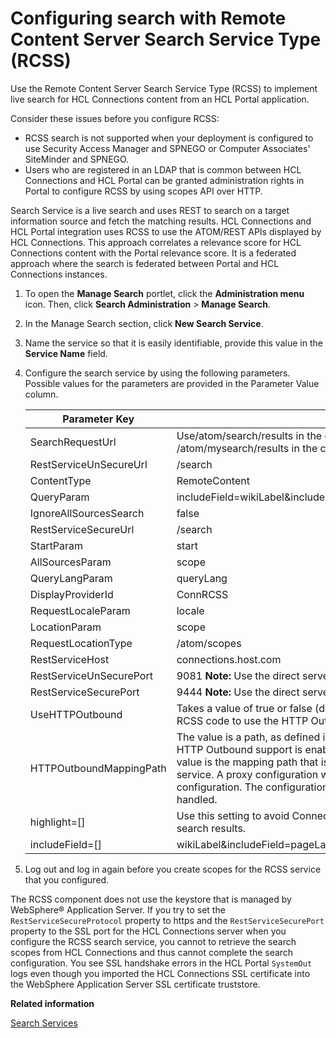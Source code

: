 # Configuring search with Remote Content Server Search Service Type \(RCSS\)

Use the Remote Content Server Search Service Type \(RCSS\) to implement live search for HCL Connections content from an HCL Portal application.

Consider these issues before you configure RCSS:

-   RCSS search is not supported when your deployment is configured to use Security Access Manager and SPNEGO or Computer Associates' SiteMinder and SPNEGO.
-   Users who are registered in an LDAP that is common between HCL Connections and HCL Portal can be granted administration rights in Portal to configure RCSS by using scopes API over HTTP.

Search Service is a live search and uses REST to search on a target information source and fetch the matching results. HCL Connections and HCL Portal integration uses RCSS to use the ATOM/REST APIs displayed by HCL Connections. This approach correlates a relevance score for HCL Connections content with the Portal relevance score. It is a federated approach where the search is federated between Portal and HCL Connections instances.

1.  To open the **Manage Search** portlet, click the **Administration menu** icon. Then, click **Search Administration** \> **Manage Search**.

2.  In the Manage Search section, click **New Search Service**.

3.  Name the service so that it is easily identifiable, provide this value in the **Service Name** field.

4.  Configure the search service by using the following parameters. Possible values for the parameters are provided in the Parameter Value column.

    |Parameter Key|Parameter Value|
    |-------------|---------------|
    |SearchRequestUrl|Use/atom/search/results in the case where only public content is returned. Use /atom/mysearch/results in the case where public and private content is returned.|
    |RestServiceUnSecureUrl|/search|
    |ContentType|RemoteContent|
    |QueryParam|includeField=wikiLabel&includeField=pageLabel&includeField=community\_id&query|
    |IgnoreAllSourcesSearch|false|
    |RestServiceSecureUrl|/search|
    |StartParam|start|
    |AllSourcesParam|scope|
    |QueryLangParam|queryLang|
    |DisplayProviderId|ConnRCSS|
    |RequestLocaleParam|locale|
    |LocationParam|scope|
    |RequestLocationType|/atom/scopes|
    |RestServiceHost|connections.host.com|
    |RestServiceUnSecurePort|9081 **Note:** Use the direct server port for the Connections server, not the IHS port.|
    |RestServiceSecurePort|9444 **Note:** Use the direct server port for the Connections server, not the IHS port.|
    |UseHTTPOutbound|Takes a value of true or false (default).  Setting this parameter to true results in the RCSS code to use the HTTP Outbound service.|
    |HTTPOutboundMappingPath|The value is a path, as defined in the HTTP Outbound proxy configuration. If the HTTP Outbound support is enabled, this parameter defaults to /IBM\_RCSS.  This value is the mapping path that is used when you access the HTTP Outbound service. A proxy configuration with this context path must exist in the proxy configuration. The configuration then determines how the HTTP invocation is handled.|
    |highlight=\[\]|Use this setting to avoid Connection search feeds injecting bold tags to highlight search results.|
    |includeField=\[\]|wikiLabel&includeField=pageLabel&includeField=community\_id&highlight=\[\]&query|

5.  Log out and log in again before you create scopes for the RCSS service that you configured.


The RCSS component does not use the keystore that is managed by WebSphere® Application Server. If you try to set the `RestServiceSecureProtocol` property to https and the `RestServiceSecurePort` property to the SSL port for the HCL Connections server when you configure the RCSS search service, you cannot to retrieve the search scopes from HCL Connections and thus cannot complete the search configuration. You see SSL handshake errors in the HCL Portal `SystemOut` logs even though you imported the HCL Connections SSL certificate into the WebSphere Application Server SSL certificate truststore.


**Related information**  


[Search Services](../panel_help/srch_srvs.md)

